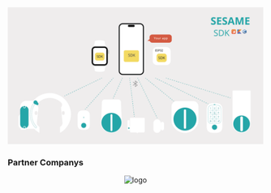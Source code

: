 ![SesameSDK](https://github.com/CANDY-HOUSE/.github/blob/main/profile/images/SesameSDK.png?raw=true)
<h3>Partner Companys</h3>
<p align="center" style="max-width: "80%";">
  <img src="https://cdn.shopify.com/s/files/1/0016/1870/6495/files/partner_companys.png?v=1705543254" width="860px" alt="logo"/>
</p>
